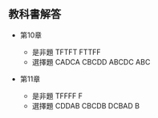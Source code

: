 

## 教科書解答

- 第10章
  - 是非題  TFTFT FTTFF
  - 選擇題  CADCA CBCDD ABCDC ABC

- 第11章
  - 是非題  TFFFF F
  - 選擇題  CDDAB CBCDB DCBAD B
